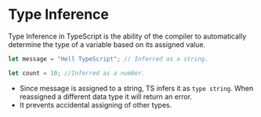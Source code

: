 # Type Inference

Type Inference in TypeScript is the ability of the compiler to automatically determine the type of a variable based on its assigned value. 

```ts
let message = "Hell TypeScript"; // Inferred as a string.

let count = 10; //Inferred as a number.
```

- Since message is assigned to a string, TS infers it as `type string`. When reassigned a different data type it will return an error. 
- It prevents accidental assigning of other types. 